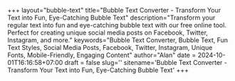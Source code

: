 +++
layout="bubble-text"
title="Bubble Text Converter - Transform Your Text into Fun, Eye-Catching Bubble Text"
description="Transform your regular text into fun and eye-catching bubble text with our free online tool. Perfect for creating unique social media posts on Facebook, Twitter, Instagram, and more."
keywords="Bubble Text Converter, Bubble Text, Fun Text Styles, Social Media Posts, Facebook, Twitter, Instagram, Unique Fonts, Mobile-Friendly, Engaging Content"
author="Alan"
date = 2024-10-01T16:16:58+07:00
draft = false
slug=''
sitename='Bubble Text Converter - Transform Your Text into Fun, Eye-Catching Bubble Text'
+++